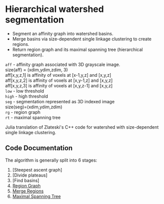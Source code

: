 Hierarchical watershed segmentation
=======

* Segment an affinity graph into watershed basins.
* Merge basins via size-dependent single linkage clustering to create regions.
* Return region graph and its maximal spanning tree (hierarchical segmentation).

`aff` - affinity graph associated with 3D grayscale image.  
    size(aff) = (xdim,ydim,zdim, 3)  
    aff[x,y,z,1] is affinity of voxels at [x-1,y,z] and [x,y,z]  
    aff[x,y,z,2] is affinity of voxels at [x,y-1,z] and [x,y,z]  
    aff[x,y,z,3] is affinity of voxels at [x,y,z-1] and [x,y,z]  
`low` - low threshold  
`high` - high threshold  
`seg` - segmentation represented as 3D indexed image  
    size(seg)=(xdim,ydim,zdim)  
`rg` - region graph  
`rt` - maximal spanning tree
       
Julia translation of Zlateski's C++ code for watershed with size-dependent single linkage clustering.


Code Documentation
------------

The algorithm is generally split into 6 stages:

1. [Steepest ascent graph]
1. [Divide plateaus]
1. [Find basins]
1. [Region Graph](#region-graph)
1. [Merge Regions](#merge-regions)
1. [Maximal Spanning Tree](#maximal-spanning-tree)
